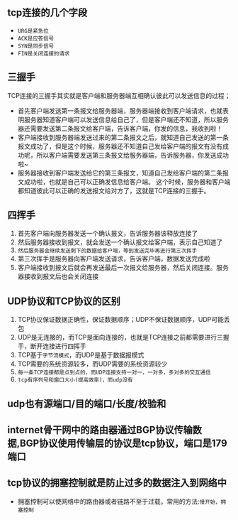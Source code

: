 ## tcp连接的几个字段
* `URG是紧急位`
* `ACK是应答信号`
* `SYN是同步信号`
* `FIN是关闭连接的请求`

## 三握手
TCP连接的三握手其实就是客户端和服务器端互相确认彼此可以发送信息的过程；
* 首先客户端发送第一条报文给服务器端，服务器端接收到客户端请求，也就表明服务器知道客户端可以发送信息给自己了，但是客户端还不知道，所以服务器还需要发送第二条报文给客户端，告诉客户端，你发的信息，我收到啦！
* 客户端接收到服务器端发送过来的第二条报文之后，就知道自己发送的第一条报文成功了，但是这个时候，服务器还不知道自己发给客户端的报文有没有成功呢，所以客户端需要发送第三条报文给服务器端，告诉服务器，你发送成功啦~
* 服务器接收到客户端发送给它的第三条报文，知道自己发给客户端的第二条报文成功啦，也就是自己可以正确发信息给客户端。
这个时候，服务器和客户端都知道彼此可以正确的发送报文给对方了，这就是TCP连接的三握手。

## 四挥手
1. 首先客户端向服务器发送一个确认报文，告诉服务器该释放连接了
2. 然后服务器接收到报文，就会发送一个确认报文给客户端，表示自己知道了
3. `然后服务器会继续发送剩下的数据给客户端，等到发送完毕再进行第三次挥手`
4. 第三次挥手是服务器向客户端发送请求，告诉客户端，数据发送完成啦
5. 客户端接收到报文后就会再发送最后一次报文给服务器，然后关闭连接。服务器接收到报文后也会关闭连接

## UDP协议和TCP协议的区别
1. TCP协议保证数据正确性，保证数据顺序；UDP不保证数据顺序，UDP可能丢包
2. UDP是无连接的，而TCP是面向连接的，也就是TCP连接之前都需要进行三握手，断开连接进行四挥手
3. TCP基于`字节流模式`，而UDP是基于数据报模式
4. TCP需要的系统资源较多，而UDP需要的系统资源较少
5. `每一条TCP连接都是点到点的，而UDP连接支持一对一，一对多，多对多的交互通信`
6. `tcp有序列号和窗口大小(提高效率)，而udp没有`

## udp也有源端口/目的端口/长度/校验和

## internet骨干网中的路由器通过BGP协议传输数据,BGP协议使用传输层的协议是tcp协议，端口是179端口

## tcp协议的拥塞控制就是防止过多的数据注入到网络中
* 拥塞控制可以使网络中的路由器或者链路不至于过载，常用的方法:`慢开始，拥塞控制`

